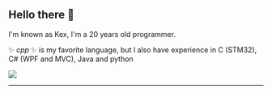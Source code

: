 ## Hello there 👋

I'm known as Kex, I'm a 20 years old programmer.

✨ _cpp_ ✨ is my favorite language, but I also have experience in C (STM32), C# (WPF and MVC), Java and python

![](https://dcbadge.limes.pink/api/shield/723925931928059955?compact=true)

---
